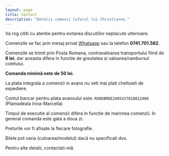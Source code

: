 ```yaml
---
layout: page
title: Contact
description: "Detalii comenzi Cufarul lui Christianne."
---
```


Va rog cititi cu atentie pentru evitarea discutiilor neplacute ulterioare.

Comenzile se fac prin mesaj privat [Whatsapp](https://wa.me/message/2J35RC3XC3JUP1) sau la telefon **0741.701.582**.

Comenzile se trimit prin Posta Romana, contravaloarea transportului fiind de **8 lei**, dar aceasta difera in functie de greutatea si valoarea/rambursul coletului.

**Comanda minimă este de 50 lei.**

La plata integrala a comenzii in avans nu veti mai plati cheltuieli de expediere.

Contul bancar pentru plata avansului este:
`RO86BRDE240SV27818812400` (Plamadeala Irina-Marcella)

Timpul de executie al comenzii difera in functie de marimea comenzii. In general comanda este gata a doua zi.

Preturile vor fi afisate la fiecare fotografie.

Bilele pot varia (culoarea/modelul) dacă nu specificati dvs.

Pentru alte detalii, contactati-mă.
